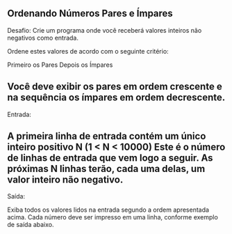 
## Ordenando Números Pares e Ímpares

Desafio:
Crie um programa onde você receberá valores inteiros
não negativos como entrada.

 Ordene estes valores de acordo com o seguinte critério:

Primeiro os Pares
 Depois os Ímpares

 Você deve exibir os pares em ordem crescente e na sequência
os ímpares em ordem decrescente.
---
Entrada:


 A primeira linha de entrada contém um único inteiro positivo
N (1 < N < 10000) Este é o número de linhas de entrada que vem
logo a seguir. As próximas N linhas terão, cada uma delas, um
valor inteiro não negativo.
---
Saída:


 Exiba todos os valores lidos na entrada segundo a ordem apresentada
acima. Cada número deve ser impresso em uma linha, conforme exemplo de
saída abaixo.
  